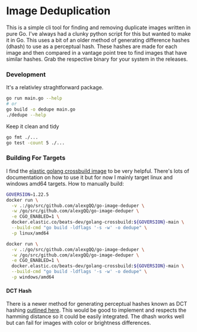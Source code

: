 # Image Deduplication

This is a simple cli tool for finding and removing duplicate images written in pure Go. I've always had a clunky python script for this but wanted to make it in Go. This uses a bit of an older method of generating difference hashes (dhash) to use as a perceptual hash. These hashes are made for each image and then compared in a vantage point tree to find images that have similar hashes. Grab the respective binary for your system in the releases.

### Development

It's a relativley straghtforward package.
```bash
go run main.go --help
# or
go build -o dedupe main.go
./dedupe --help
```
Keep it clean and tidy
```bash
go fmt ./...
go test -count 5 ./...
```

### Building For Targets

I find the [elastic golang crossbuild image](https://github.com/elastic/golang-crossbuild) to be very helpful. There's lots of documentation on how to use it but for now I mainly target linux and windows amd64 targets. How to manually build:
```bash
GOVERSION=1.22.5
docker run \
  -v .:/go/src/github.com/alexgQQ/go-image-deduper \
  -w /go/src/github.com/alexgQQ/go-image-deduper \
  -e CGO_ENABLED=1 \
  docker.elastic.co/beats-dev/golang-crossbuild:${GOVERSION}-main \
  --build-cmd "go build -ldflags '-s -w' -o dedupe" \
  -p linux/amd64

docker run \
  -v .:/go/src/github.com/alexgQQ/go-image-deduper \
  -w /go/src/github.com/alexgQQ/go-image-deduper \
  -e CGO_ENABLED=1 \
  docker.elastic.co/beats-dev/golang-crossbuild:${GOVERSION}-main \
  --build-cmd "go build -ldflags '-s -w' -o dedupe" \
  -p windows/amd64
```

#### DCT Hash

There is a newer method for generating perceptual hashes known as DCT hashing [outlined here](https://phash.org/docs/design.html). This would be good to implement and respects the hamming distance so it could be easily integrated. The dhash works well but can fail for images with color or brightness differences.

